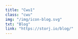 ```yaml
---
title: "Cwu1"
class: "cwu"
img: "/img/icon-blog.svg"
txt: "Blog"
link: "https://storj.io/blog/"
---
```


